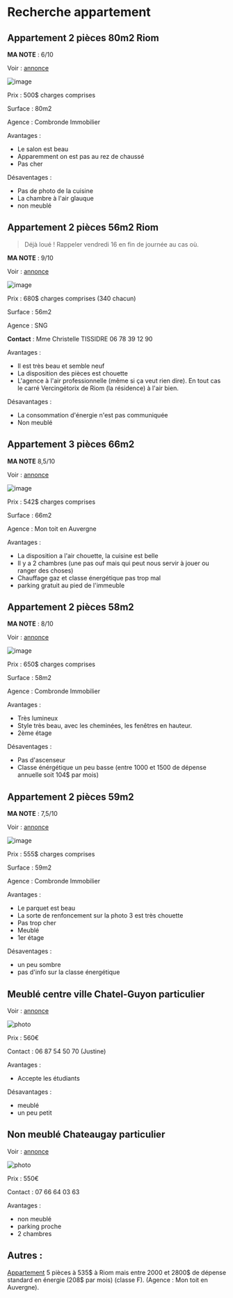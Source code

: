 # Recherche appartement

## Appartement 2 pièces 80m2 Riom

**MA NOTE** : 6/10

Voir : [annonce](https://www.leboncoin.fr/ad/locations/2801082151)

![image](./images/Appart1.png)

Prix : 500$ charges comprises

Surface : 80m2

Agence : Combronde Immobilier

Avantages : 

- Le salon est beau
- Apparemment on est pas au rez de chaussé
- Pas cher

Désaventages :

- Pas de photo de la cuisine
- La chambre à l'air glauque
- non meublé

## Appartement 2 pièces 56m2 Riom

> Déjà loué ! Rappeler vendredi 16 en fin de journée au cas où. 

**MA NOTE** : 9/10

Voir : [annonce](https://www.leboncoin.fr/ad/locations/2799089562)

![image](./images/Appart2.png)

Prix : 680$ charges comprises (340 chacun)

Surface : 56m2

Agence : SNG

**Contact** : Mme Christelle TISSIDRE 06 78 39 12 90 

Avantages :

- Il est très beau et semble neuf
- La disposition des pièces est chouette
- L'agence à l'air professionnelle (même si ça veut rien dire). En tout cas le carré Vercingétorix de Riom (la résidence) à l'air bien.

Désavantages :

- La consommation d'énergie n'est pas communiquée
- Non meublé

## Appartement 3 pièces 66m2

**MA NOTE** 8,5/10

Voir : [annonce](https://www.leboncoin.fr/ad/locations/2785665382)

![image](./images/Appart3.png)

Prix : 542$ charges comprises

Surface : 66m2

Agence : Mon toit en Auvergne

Avantages :

- La disposition a l'air chouette, la cuisine est belle
- Il y a 2 chambres (une pas ouf mais qui peut nous servir à jouer ou ranger des choses)
- Chauffage gaz et classe énergétique pas trop mal
- parking gratuit au pied de l'immeuble

## Appartement 2 pièces 58m2

**MA NOTE** : 8/10

Voir : [annonce](https://www.leboncoin.fr/ad/locations/2809677447)

![image](./images/Appart4.png)

Prix : 650$ charges comprises

Surface : 58m2

Agence : Combronde Immobilier

Avantages :

- Très lumineux
- Style très beau, avec les cheminées, les fenêtres en hauteur.
- 2ème étage

Désaventages :

- Pas d'ascenseur
- Classe énérgétique un peu basse (entre 1000 et 1500 de dépense annuelle soit 104$ par mois)

## Appartement 2 pièces 59m2

**MA NOTE** : 7,5/10

Voir : [annonce](https://www.leboncoin.fr/ad/locations/2807611081)

![image](./images/Appart5.png)

Prix : 555$ charges comprises

Surface : 59m2

Agence : Combronde Immobilier

Avantages :

- Le parquet est beau
- La sorte de renfoncement sur la photo 3 est très chouette
- Pas trop cher
- Meublé
- 1er étage

Désaventages :

- un peu sombre
- pas d'info sur la classe énergétique

## Meublé centre ville Chatel-Guyon **particulier**

Voir : [annonce](https://www.leboncoin.fr/ad/locations/2479444855)

![photo](./images/meuble_chatel_particulier.png)

Prix : 560€

Contact : 06 87 54 50 70 (Justine)

Avantages : 

- Accepte les étudiants

Désavantages :

- meublé
- un peu petit

## Non meublé Chateaugay **particulier**

Voir : [annonce](https://www.leboncoin.fr/ad/locations/2817949268)

![photo](./images/chateaugay_particulier.png)

Prix : 550€

Contact : 07 66 64 03 63

Avantages :

- non meublé
- parking proche
- 2 chambres

## Autres :

[Appartement](https://www.leboncoin.fr/ad/locations/2795037724) 5 pièces à 535$ à Riom mais entre 2000 et 2800$ de dépense standard en énergie (208$ par mois) (classe F). (Agence : Mon toit en Auvergne).